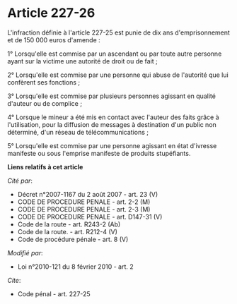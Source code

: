 # Article 227-26

L'infraction définie à l'article 227-25 est punie de dix ans d'emprisonnement et de 150 000 euros d'amende : 

1° Lorsqu'elle est commise par un ascendant ou par toute autre personne ayant sur la victime une autorité de droit ou de
fait ; 

2° Lorsqu'elle est commise par une personne qui abuse de l'autorité que lui confèrent ses fonctions ; 

3° Lorsqu'elle est commise par plusieurs personnes agissant en qualité d'auteur ou de complice ; 

4° Lorsque le mineur a été mis en contact avec l'auteur des faits grâce à l'utilisation, pour la diffusion de messages à
destination d'un public non déterminé, d'un réseau de télécommunications ; 

5° Lorsqu'elle est commise par une personne agissant en état d'ivresse manifeste ou sous l'emprise manifeste de produits
stupéfiants.

**Liens relatifs à cet article**

_Cité par_:

  - Décret n°2007-1167 du 2 août 2007 - art. 23 (V)
  - CODE DE PROCEDURE PENALE - art. 2-2 (M)
  - CODE DE PROCEDURE PENALE - art. 2-3 (M)
  - CODE DE PROCEDURE PENALE - art. D147-31 (V)
  - Code de la route - art. R243-2 (Ab)
  - Code de la route. - art. R212-4 (V)
  - Code de procédure pénale - art. 8 (V)

_Modifié par_:

  - Loi n°2010-121 du 8 février 2010 - art. 2

_Cite_:

  - Code pénal - art. 227-25
